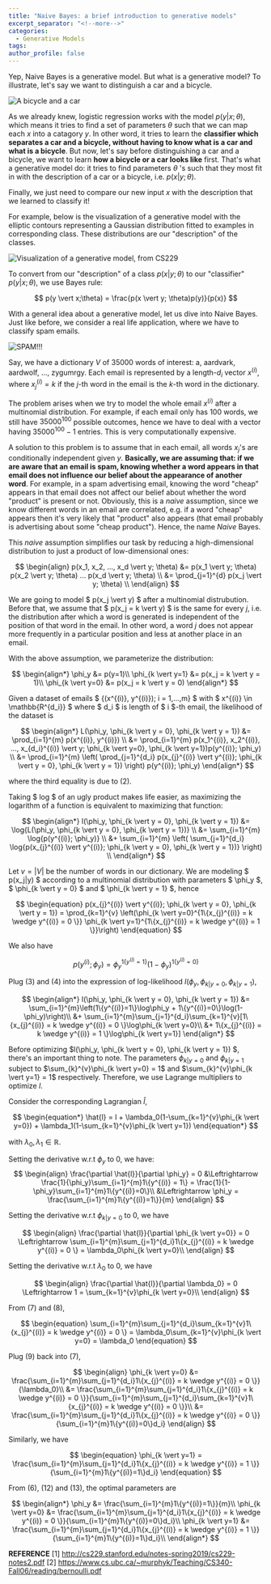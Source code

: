 ```yaml
---
title: "Naive Bayes: a brief introduction to generative models"
excerpt_separator: "<!--more-->"
categories:
  - Generative Models
tags:
author_profile: false
---
```


Yep, Naive Bayes is a generative model. But what is a generative model? To illustrate, let's say we want to distinguish a car and a bicycle. 

![A bicycle and a car](/assets/images/2020-03-12-naive-bayes/bikeAndCar.jpg)

As we already knew, logistic regression works with the model $p(y \vert x; \theta)$, which means it tries to find a set of parameters $\theta$ such that we can map each $x$ into a catagory $y$. In other word, it tries to learn the **classifier which separates a car and a bicycle, without having to know what is a car and what is a bicycle**. But now, let's say before distinguishing a car and a bicycle, we want to learn **how a bicycle or a car looks like** first. That's what a generative model do: it tries to find parameters $\theta$ 's such that they most fit in with the description of a car or a bicycle, i.e. $p(x \vert y; \theta)$.

Finally, we just need to compare our new input $x$ with the description that we learned to classify it!

For example, below is the visualization of a generative model with the elliptic contours representing a Gaussian distribution fitted to examples in corresponding class. These distributions are our "description" of the classes.

![Visualization of a generative model, from CS229](/assets/images/2020-03-12-naive-bayes/generativeVisual.png)

To convert from our "description" of a class $p(x \vert y; \theta)$ to our "classifier" $p(y \vert x; \theta)$, we use Bayes rule:

$$
p(y \vert x;\theta) = \frac{p(x \vert y; \theta)p(y)}{p(x)}
$$

With a general idea about a generative model, let us dive into Naive Bayes. Just like before, we consider a real life application, where we have to classify spam emails.

![SPAM!!!](/assets/images/2020-03-12-naive-bayes/spamMeat.jpeg)

Say, we have a dictionary $V$ of 35000 words of interest: a, aardvark, aardwolf, ..., zygumrgy. Each email is represented by a length-$d_i$ vector $x^{(i)}$, where $x_{j}^{(i)} = k$ if the $j$-th word in the email is the $k$-th word in the dictionary.

The problem arises when we try to model the whole email $x^{(i)}$ after a multinomial distribution. For example, if each email only has $100$ words, we still have $35000^{100}$ possible outcomes, hence we have to deal with a vector having $35000^{100}-1$ entries. This is very computationally expensive.

A solution to this problem is to assume that in each email, all words $x_j$'s are conditionally independent given $y$. **Basically, we are assuming that: if we are aware that an email is spam, knowing whether a word appears in that email does not influence our belief about the appearance of another word**. For example, in a spam advertising email, knowing the word "cheap" appears in that email does not affect our belief about whether the word "product" is present or not. Obviously, this is a *naive* assumption, since we know different words in an email are correlated, e.g. if a word "cheap" appears then it's very likely that "product" also appears (that email probably is advertising about some "cheap product"). Hence, the name *Naive* Bayes.

This *naive* assumption simplifies our task by reducing a high-dimensional distribution to just a product of low-dimensional ones:

$$
\begin{align}
p(x_1, x_2, ..., x_d \vert y; \theta)
&= p(x_1 \vert y; \theta) p(x_2 \vert y; \theta) ... p(x_d \vert y; \theta) \\
&= \prod_{j=1}^{d} p(x_j \vert y; \theta) \\
\end{align}
$$

We are going to model $ p(x_j \vert y) $ after a multinomial distrubution. Before that, we assume that $ p(x_j = k \vert y) $ is the same for every $j$, i.e. the distribution after which a word is generated is independent of the position of that word in the email. In other word, a word $j$ does not appear more frequently in a particular position and less at another place in an email. 

With the above assumption, we parameterize the distribution:

$$
\begin{align*}
\phi_y &= p(y=1)\\
\phi_{k \vert y=1} &= p(x_j = k \vert y = 1)\\
\phi_{k \vert y=0} &= p(x_j = k \vert y = 0)
\end{align*}
$$

Given a dataset of emails $ \{(x^{(i)}, y^{(i)}); i = 1,...,m\} $ with $ x^{(i)} \in \mathbb{R^{d_i}} $ where $ d_i $ is length of $ i $-th email, the likelihood of the dataset is

$$
\begin{align*}
L(\phi_y, \phi_{k \vert y = 0}, \phi_{k \vert y = 1}) 
&= \prod_{i=1}^{m} p(x^{(i)}, y^{(i)}) \\ 
&= \prod_{i=1}^{m} p(x_1^{(i)}, x_2^{(i)}, ..., x_{d_i}^{(i)} \vert y; \phi_{k \vert y=0}, \phi_{k \vert y=1})p(y^{(i)}; \phi_y) \\
&= \prod_{i=1}^{m} \left( \prod_{j=1}^{d_i} p(x_{j}^{(i)} \vert y^{(i)}; \phi_{k \vert y = 0}, \phi_{k \vert y = 1}) \right) p(y^{(i)}; \phi_y)
\end{align*}
$$

where the third equality is due to $(2)$.

Taking $ log $ of an ugly product makes life easier, as maximizing the logarithm of a function is equivalent to maximizing that function:

$$
\begin{align*}
l(\phi_y, \phi_{k \vert y = 0}, \phi_{k \vert y = 1})
&= \log{L(\phi_y, \phi_{k \vert y = 0}, \phi_{k \vert y = 1})} \\
&= \sum_{i=1}^{m} \log{p(y^{(i)}; \phi_y)} \\ &+ \sum_{i=1}^{m} \left( \sum_{j=1}^{d_i} \log{p(x_{j}^{(i)} \vert y^{(i)}; \phi_{k \vert y = 0}, \phi_{k \vert y = 1})} \right) \\
\end{align*}
$$

Let $v = \vert V \vert$ be the number of words in our dictionary. We are modeling $ p(x_j|y) $ according to a multinomial distribution with parameters 
$ \phi_y $, $ \phi_{k \vert y = 0} $ and $ \phi_{k \vert y = 1} $, hence

$$
\begin{equation}
p(x_{j}^{(i)} \vert y^{(i)}; \phi_{k \vert y = 0}, \phi_{k \vert y = 1}) = \prod_{k=1}^{v} \left(\phi_{k \vert y=0}^{1\{x_{j}^{(i)} = k \wedge y^{(i)} = 0 \}} \phi_{k \vert y=1}^{1\{x_{j}^{(i)} = k \wedge y^{(i)} = 1 \}}\right)
\end{equation}
$$

We also have

$$
\begin{equation}
p(y^{(i)}; \phi_y) = \phi_y^{1\{y^{(i)} = 1\}}(1-\phi_y)^{1\{y^{(i)} = 0\}}
\end{equation}
$$

Plug $(3)$ and $(4)$ into the expression of log-likelihood $l(\phi_y, \phi_{k \vert y = 0}, \phi_{k \vert y = 1})$,

$$
\begin{align*}
l(\phi_y, \phi_{k \vert y = 0}, \phi_{k \vert y = 1}) 
&= \sum_{i=1}^{m}\left(1\{y^{(i)}=1\}\log\phi_y + 1\{y^{(i)}=0\}\log(1-\phi_y)\right)\\
&+ \sum_{i=1}^{m}\sum_{j=1}^{d_i}\sum_{k=1}^{v}[1\{x_{j}^{(i)} = k \wedge y^{(i)} = 0 \}\log\phi_{k \vert y=0}\\
&+ 1\{x_{j}^{(i)} = k \wedge y^{(i)} = 1 \}\log\phi_{k \vert y=1}]
\end{align*}
$$

Before optimizing $l(\phi_y, \phi_{k \vert y = 0}, \phi_{k \vert y = 1}) $, there's an important thing to note. The parameters $\phi_{k \vert y=0}$ and $\phi_{k \vert y=1}$ subject to $\sum_{k}^{v}\phi_{k \vert y=0} = 1$ and $\sum_{k}^{v}\phi_{k \vert y=1} = 1$ respectively. Therefore, we use Lagrange multipliers to optimize $l$.

Consider the corresponding Lagrangian $\hat{l}$, 

$$
\begin{equation*}
\hat{l} = l + \lambda_0(1-\sum_{k=1}^{v}\phi_{k \vert y=0}) + \lambda_1(1-\sum_{k=1}^{v}\phi_{k \vert y=1})
\end{equation*}
$$

with $\lambda_0, \lambda_1 \in \mathbb{R}$.

Setting the derivative w.r.t $\phi_y$ to $0$, we have:
$$
\begin{align}
\frac{\partial \hat{l}}{\partial \phi_y} = 0 
&\Leftrightarrow \frac{1}{\phi_y}\sum_{i=1}^{m}1\{y^{(i)} = 1\} = \frac{1}{1-\phi_y}\sum_{i=1}^{m}1\{y^{(i)}=0\}\\
&\Leftrightarrow \phi_y = \frac{\sum_{i=1}^{m}1\{y^{(i)}=1\}}{m}
\end{align}
$$

Setting the derivative w.r.t $\phi_{k \vert y=0}$ to $0$, we have

$$
\begin{align}
\frac{\partial \hat{l}}{\partial \phi_{k \vert y=0}} = 0 \Leftrightarrow \sum_{i=1}^{m}\sum_{j=1}^{d_i}1\{x_{j}^{(i)} = k \wedge y^{(i)} = 0 \} = \lambda_0\phi_{k \vert y=0}\\
\end{align}
$$

Setting the derivative w.r.t $\lambda_0$ to $0$, we have

$$
\begin{align}
\frac{\partial \hat{l}}{\partial \lambda_0} = 0 \Leftrightarrow 1 = \sum_{k=1}^{v}\phi_{k \vert y=0}\\
\end{align}
$$

From $(7)$ and $(8)$,

$$
\begin{equation}
\sum_{i=1}^{m}\sum_{j=1}^{d_i}\sum_{k=1}^{v}1\{x_{j}^{(i)} = k \wedge y^{(i)} = 0 \} = \lambda_0\sum_{k=1}^{v}\phi_{k \vert y=0} = \lambda_0
\end{equation}
$$

Plug $(9)$ back into $(7)$,

$$
\begin{align}
\phi_{k \vert y=0} 
&= \frac{\sum_{i=1}^{m}\sum_{j=1}^{d_i}1\{x_{j}^{(i)} = k \wedge y^{(i)} = 0 \}}{\lambda_0}\\
&= \frac{\sum_{i=1}^{m}\sum_{j=1}^{d_i}1\{x_{j}^{(i)} = k \wedge y^{(i)} = 0 \}}{\sum_{i=1}^{m}\sum_{j=1}^{d_i}\sum_{k=1}^{v}1\{x_{j}^{(i)} = k \wedge y^{(i)} = 0 \}}\\
&= \frac{\sum_{i=1}^{m}\sum_{j=1}^{d_i}1\{x_{j}^{(i)} = k \wedge y^{(i)} = 0 \}}{\sum_{i=1}^{m}1\{y^{(i)}=0\}d_i}
\end{align}
$$

Similarly, we have

$$
\begin{equation}
\phi_{k \vert y=1} = \frac{\sum_{i=1}^{m}\sum_{j=1}^{d_i}1\{x_{j}^{(i)} = k \wedge y^{(i)} = 1 \}}{\sum_{i=1}^{m}1\{y^{(i)}=1\}d_i}
\end{equation}
$$

From $(6)$, $(12)$ and $(13)$, the optimal parameters are

$$
\begin{align*}
\phi_y &= \frac{\sum_{i=1}^{m}1\{y^{(i)}=1\}}{m}\\
\phi_{k \vert y=0} &= \frac{\sum_{i=1}^{m}\sum_{j=1}^{d_i}1\{x_{j}^{(i)} = k \wedge y^{(i)} = 0 \}}{\sum_{i=1}^{m}1\{y^{(i)}=0\}d_i}\\
\phi_{k \vert y=1} &= \frac{\sum_{i=1}^{m}\sum_{j=1}^{d_i}1\{x_{j}^{(i)} = k \wedge y^{(i)} = 1 \}}{\sum_{i=1}^{m}1\{y^{(i)}=1\}d_i}\\
\end{align*}
$$

**REFERENCE**
[1] http://cs229.stanford.edu/notes-spring2019/cs229-notes2.pdf
[2] https://www.cs.ubc.ca/~murphyk/Teaching/CS340-Fall06/reading/bernoulli.pdf

